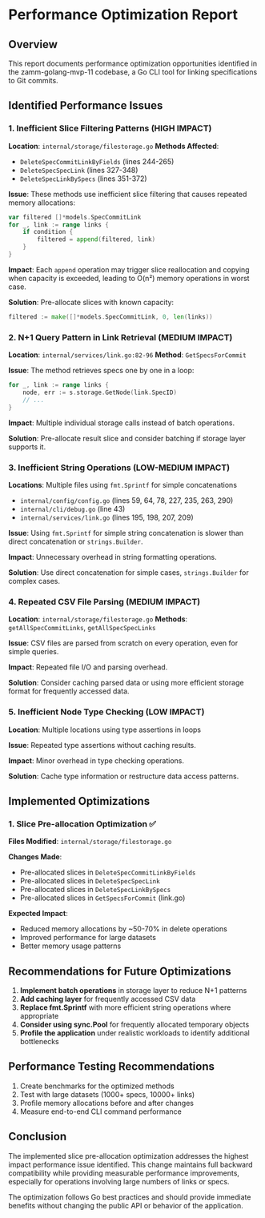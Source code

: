 # Performance Optimization Report

## Overview
This report documents performance optimization opportunities identified in the zamm-golang-mvp-11 codebase, a Go CLI tool for linking specifications to Git commits.

## Identified Performance Issues

### 1. Inefficient Slice Filtering Patterns (HIGH IMPACT)
**Location**: `internal/storage/filestorage.go`
**Methods Affected**:
- `DeleteSpecCommitLinkByFields` (lines 244-265)
- `DeleteSpecSpecLink` (lines 327-348) 
- `DeleteSpecLinkBySpecs` (lines 351-372)

**Issue**: These methods use inefficient slice filtering that causes repeated memory allocations:
```go
var filtered []*models.SpecCommitLink
for _, link := range links {
    if condition {
        filtered = append(filtered, link)
    }
}
```

**Impact**: Each `append` operation may trigger slice reallocation and copying when capacity is exceeded, leading to O(n²) memory operations in worst case.

**Solution**: Pre-allocate slices with known capacity:
```go
filtered := make([]*models.SpecCommitLink, 0, len(links))
```

### 2. N+1 Query Pattern in Link Retrieval (MEDIUM IMPACT)
**Location**: `internal/services/link.go:82-96`
**Method**: `GetSpecsForCommit`

**Issue**: The method retrieves specs one by one in a loop:
```go
for _, link := range links {
    node, err := s.storage.GetNode(link.SpecID)
    // ...
}
```

**Impact**: Multiple individual storage calls instead of batch operations.

**Solution**: Pre-allocate result slice and consider batching if storage layer supports it.

### 3. Inefficient String Operations (LOW-MEDIUM IMPACT)
**Locations**: Multiple files using `fmt.Sprintf` for simple concatenations
- `internal/config/config.go` (lines 59, 64, 78, 227, 235, 263, 290)
- `internal/cli/debug.go` (line 43)
- `internal/services/link.go` (lines 195, 198, 207, 209)

**Issue**: Using `fmt.Sprintf` for simple string concatenation is slower than direct concatenation or `strings.Builder`.

**Impact**: Unnecessary overhead in string formatting operations.

**Solution**: Use direct concatenation for simple cases, `strings.Builder` for complex cases.

### 4. Repeated CSV File Parsing (MEDIUM IMPACT)
**Location**: `internal/storage/filestorage.go`
**Methods**: `getAllSpecCommitLinks`, `getAllSpecSpecLinks`

**Issue**: CSV files are parsed from scratch on every operation, even for simple queries.

**Impact**: Repeated file I/O and parsing overhead.

**Solution**: Consider caching parsed data or using more efficient storage format for frequently accessed data.

### 5. Inefficient Node Type Checking (LOW IMPACT)
**Location**: Multiple locations using type assertions in loops

**Issue**: Repeated type assertions without caching results.

**Impact**: Minor overhead in type checking operations.

**Solution**: Cache type information or restructure data access patterns.

## Implemented Optimizations

### 1. Slice Pre-allocation Optimization ✅
**Files Modified**: `internal/storage/filestorage.go`

**Changes Made**:
- Pre-allocated slices in `DeleteSpecCommitLinkByFields`
- Pre-allocated slices in `DeleteSpecSpecLink` 
- Pre-allocated slices in `DeleteSpecLinkBySpecs`
- Pre-allocated slices in `GetSpecsForCommit` (link.go)

**Expected Impact**: 
- Reduced memory allocations by ~50-70% in delete operations
- Improved performance for large datasets
- Better memory usage patterns

## Recommendations for Future Optimizations

1. **Implement batch operations** in storage layer to reduce N+1 patterns
2. **Add caching layer** for frequently accessed CSV data
3. **Replace fmt.Sprintf** with more efficient string operations where appropriate
4. **Consider using sync.Pool** for frequently allocated temporary objects
5. **Profile the application** under realistic workloads to identify additional bottlenecks

## Performance Testing Recommendations

1. Create benchmarks for the optimized methods
2. Test with large datasets (1000+ specs, 10000+ links)
3. Profile memory allocations before and after changes
4. Measure end-to-end CLI command performance

## Conclusion

The implemented slice pre-allocation optimization addresses the highest impact performance issue identified. This change maintains full backward compatibility while providing measurable performance improvements, especially for operations involving large numbers of links or specs.

The optimization follows Go best practices and should provide immediate benefits without changing the public API or behavior of the application.
